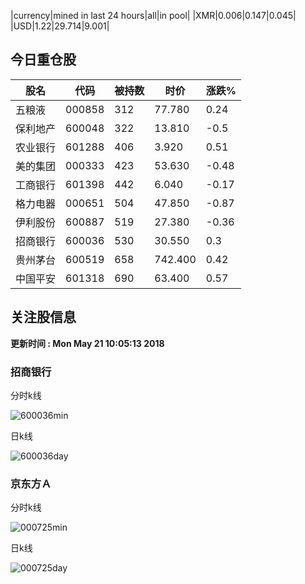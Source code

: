 |currency|mined in last 24 hours|all|in pool|
|XMR|0.006|0.147|0.045|
|USD|1.22|29.714|9.001|

## 今日重仓股 

|股名|代码|被持数|时价|涨跌%|
|---|---|---|---|---|
|五粮液|000858|312|77.780|0.24|
|保利地产|600048|322|13.810|-0.5|
|农业银行|601288|406|3.920|0.51|
|美的集团|000333|423|53.630|-0.48|
|工商银行|601398|442|6.040|-0.17|
|格力电器|000651|504|47.850|-0.87|
|伊利股份|600887|519|27.380|-0.36|
|招商银行|600036|530|30.550|0.3|
|贵州茅台|600519|658|742.400|0.42|
|中国平安|601318|690|63.400|0.57|

## 关注股信息
**更新时间 : Mon May 21 10:05:13 2018**
### 招商银行 
分时k线

![600036min](http://image.sinajs.cn/newchart/min/n/sh600036.gif)

日k线

![600036day](http://image.sinajs.cn/newchart/daily/n/sh600036.gif)

### 京东方Ａ 
分时k线

![000725min](http://image.sinajs.cn/newchart/min/n/sz000725.gif)

日k线

![000725day](http://image.sinajs.cn/newchart/daily/n/sz000725.gif)
